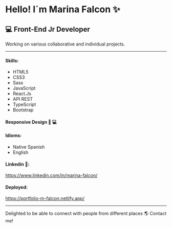 # Hello! I´m Marina Falcon ✨

## 💻 Front-End Jr Developer 

Working on various collaborative and individual projects.
***
#### __Skills__:

* HTML5
* CSS3
* Sass
* JavaScript
* React.Js
* API REST
* TypeScript
* Bootstrap

#### Responsive Design  📱 💻 

#### __Idioms__:

* Native Spanish
* English

#### Linkedin 🔗:
https://www.linkedin.com/in/marina-falcon/

#### Deployed:
https://portfolio-m-falcon.netlify.app/

***

Delighted to be able to connect with people from different places 🌎 Contact me!


